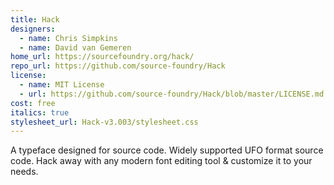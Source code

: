 ```yaml
---
title: Hack
designers:
  - name: Chris Simpkins
  - name: David van Gemeren
home_url: https://sourcefoundry.org/hack/
repo_url: https://github.com/source-foundry/Hack
license:
  - name: MIT License
  - url: https://github.com/source-foundry/Hack/blob/master/LICENSE.md
cost: free
italics: true
stylesheet_url: Hack-v3.003/stylesheet.css
---
```


A typeface designed for source code. Widely supported UFO format source code. Hack away with any modern font editing tool & customize it to your needs.
